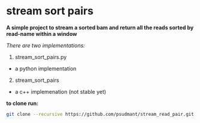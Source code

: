 # stream sort pairs

**A simple project to stream a sorted bam and return all the reads sorted by read-name within a window**

*There are two implementations:*

1. stream_sort_pairs.py
  * a python implementation
2. stream_sort_pairs
  * a c++ implemenation (not stable yet)

**to clone run:**
```bash
git clone --recursive https://github.com/psudmant/stream_read_pair.git
```

